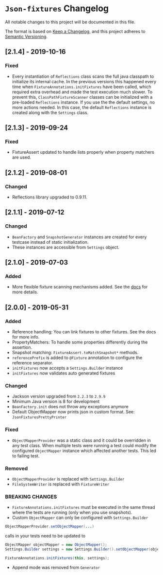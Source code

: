 # `Json-fixtures` Changelog
All notable changes to this project will be documented in this file.

The format is based on [Keep a Changelog](https://keepachangelog.com/en/1.0.0/),
and this project adheres to [Semantic Versioning](https://semver.org/spec/v2.0.0.html).

## [2.1.4] - 2019-10-16
### Fixed
- Every instantiation of `Reflections` class scans the full java classpath to initialize its internal cache. 
In the previous versions this happened every time when `FixtureAnnotations.initFixtures` have been called, 
which required extra overhead and made the test execution much slower.
To prevent this, `ClassPathFixtureScanner` classes can be initialized with a pre-loaded `Reflections` instance. 
If you use the the default settings, no more actions needed. 
In this case, the default `Reflections` instance is created along with the `Settings` class.

## [2.1.3] - 2019-09-24
### Fixed
- FixtureAssert updated to handle lists properly when property matchers are used.

## [2.1.2] - 2019-08-01
### Changed
- Reflections library upgraded to 0.9.11.

## [2.1.1] - 2019-07-12
### Changed
- `BeanFactory` and `SnapshotGenerator` instances are created for every testcase instead of static initialization.
- These instances are accessible from `Settings` object.

## [2.1.0] - 2019-07-03
### Added
- More flexible fixture scanning mechanisms added. See the [docs](https://github.com/corballis/json-fixtures#fixture-scanners) for more details.

## [2.0.0] - 2019-05-31
### Added
- Reference handling: You can link fixtures to other fixtures. See the docs for more info.
- PropertyMatchers: To handle some properties differently during the assertion.
- Snapshot matching: `FixtureAssert.toMatchSnapshot*` methods.
- `referencePrefix` is added to `@Fixture` annotation to configure the reference separator. 
- `initFixtures` now accepts a `Settings.Builder` instance 
- `initFixtures` now validates auto generated fixtures

### Changed
- Jackson version upgraded from `2.2.3` to `2.9.9`
- Minimum Java version is 8 for development
- `BeanFactory.init` does not throw any exceptions anymore
- Default ObjectMapper now prints json in custom format. See: `JsonFixturesPrettyPrinter`

### Fixed
- `ObjectMapperProvider` was a static class and it could be overridden in any test class. When multiple tests were running a test could modify the configured `ObjectMapper` instance which affected another tests. This led to failing test.

### Removed
- `ObjectMapperProvider` is replaced with `Settings.Builder`
- `FileSystemWriter` is replaced with `FixtureWriter`

### BREAKING CHANGES
- `FixtureAnnotations.initFixtures` must be executed in the same thread where the tests are running (only when you use snapshots).
- Custom `ObjectMapper` can only be configured with `Settings.Builder`
```Java
ObjectMapperProvider.setObjectMapper(...)
```
calls in your tests need to be updated to
```Java
ObjectMapper objectMapper = new ObjectMapper();
Settings.Builder settings = new Settings.Builder().setObjectMapper(objectMapper);

FixtureAnnotations.initFixtures(this, settings);
```
- Append mode was removed from `Generator`
